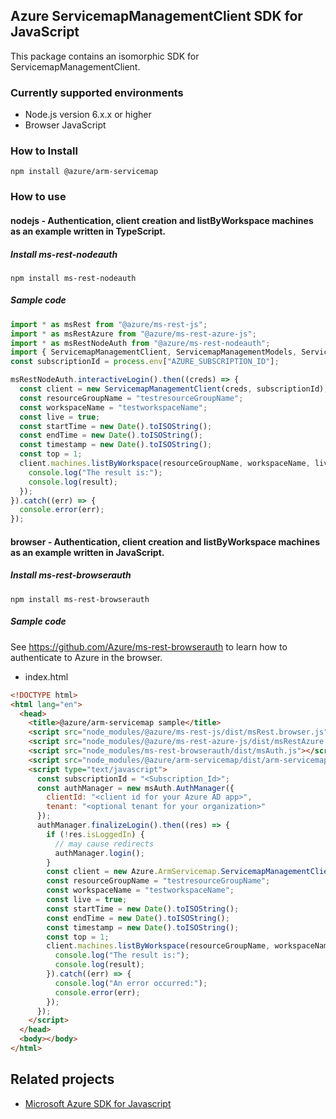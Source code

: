 ## Azure ServicemapManagementClient SDK for JavaScript

This package contains an isomorphic SDK for ServicemapManagementClient.

### Currently supported environments

- Node.js version 6.x.x or higher
- Browser JavaScript

### How to Install

```
npm install @azure/arm-servicemap
```

### How to use

#### nodejs - Authentication, client creation and listByWorkspace machines as an example written in TypeScript.

##### Install ms-rest-nodeauth

```
npm install ms-rest-nodeauth
```

##### Sample code

```ts
import * as msRest from "@azure/ms-rest-js";
import * as msRestAzure from "@azure/ms-rest-azure-js";
import * as msRestNodeAuth from "@azure/ms-rest-nodeauth";
import { ServicemapManagementClient, ServicemapManagementModels, ServicemapManagementMappers } from "@azure/arm-servicemap";
const subscriptionId = process.env["AZURE_SUBSCRIPTION_ID"];

msRestNodeAuth.interactiveLogin().then((creds) => {
  const client = new ServicemapManagementClient(creds, subscriptionId);
  const resourceGroupName = "testresourceGroupName";
  const workspaceName = "testworkspaceName";
  const live = true;
  const startTime = new Date().toISOString();
  const endTime = new Date().toISOString();
  const timestamp = new Date().toISOString();
  const top = 1;
  client.machines.listByWorkspace(resourceGroupName, workspaceName, live, startTime, endTime, timestamp, top).then((result) => {
    console.log("The result is:");
    console.log(result);
  });
}).catch((err) => {
  console.error(err);
});
```

#### browser - Authentication, client creation and listByWorkspace machines as an example written in JavaScript.

##### Install ms-rest-browserauth

```
npm install ms-rest-browserauth
```

##### Sample code

See https://github.com/Azure/ms-rest-browserauth to learn how to authenticate to Azure in the browser.

- index.html
```html
<!DOCTYPE html>
<html lang="en">
  <head>
    <title>@azure/arm-servicemap sample</title>
    <script src="node_modules/@azure/ms-rest-js/dist/msRest.browser.js"></script>
    <script src="node_modules/@azure/ms-rest-azure-js/dist/msRestAzure.js"></script>
    <script src="node_modules/ms-rest-browserauth/dist/msAuth.js"></script>
    <script src="node_modules/@azure/arm-servicemap/dist/arm-servicemap.js"></script>
    <script type="text/javascript">
      const subscriptionId = "<Subscription_Id>";
      const authManager = new msAuth.AuthManager({
        clientId: "<client id for your Azure AD app>",
        tenant: "<optional tenant for your organization>"
      });
      authManager.finalizeLogin().then((res) => {
        if (!res.isLoggedIn) {
          // may cause redirects
          authManager.login();
        }
        const client = new Azure.ArmServicemap.ServicemapManagementClient(res.creds, subscriptionId);
        const resourceGroupName = "testresourceGroupName";
        const workspaceName = "testworkspaceName";
        const live = true;
        const startTime = new Date().toISOString();
        const endTime = new Date().toISOString();
        const timestamp = new Date().toISOString();
        const top = 1;
        client.machines.listByWorkspace(resourceGroupName, workspaceName, live, startTime, endTime, timestamp, top).then((result) => {
          console.log("The result is:");
          console.log(result);
        }).catch((err) => {
          console.log("An error occurred:");
          console.error(err);
        });
      });
    </script>
  </head>
  <body></body>
</html>
```

## Related projects

- [Microsoft Azure SDK for Javascript](https://github.com/Azure/azure-sdk-for-js)
